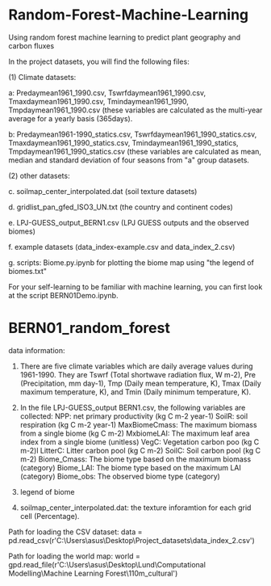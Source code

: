 # Random-Forest-Machine-Learning
Using random forest machine learning to predict plant geography and carbon fluxes

In the project datasets, you will find the following files:

(1) Climate datasets:

a: Predaymean1961_1990.csv, Tswrfdaymean1961_1990.csv, Tmaxdaymean1961_1990.csv, Tmindaymean1961_1990, Tmpdaymean1961_1990.csv (these variables are calculated as the multi-year average for a yearly basis (365days). 

b: Predaymean1961-1990_statics.csv,  Tswrfdaymean1961_1990_statics.csv, Tmaxdaymean1961_1990_statics.csv, Tmindaymean1961_1990_statics, Tmpdaymean1961_1990_statics.csv (these variables are calculated as mean, median and standard deviation of four seasons from "a" group datasets.  

(2) other datasets:

c. soilmap_center_interpolated.dat (soil texture datasets)

d. gridlist_pan_gfed_ISO3_UN.txt  (the country and continent codes)

e. LPJ-GUESS_output_BERN1.csv (LPJ GUESS outputs and the observed biomes)

f. example datasets (data_index-example.csv and data_index_2.csv)

g. scripts: Biome.py.ipynb for plotting the biome map using "the legend of biomes.txt" 

For your self-learning to be familiar with machine learning, you can first look at the script BERN01Demo.ipynb. 


# BERN01_random_forest
data information:
1. There are five climate variables which are daily average values during 1961-1990. They are Tswrf (Total shortwave radiation flux, W m-2), Pre (Precipitation, mm day-1), Tmp (Daily mean temperature, K), 
Tmax (Daily maximum temperature, K), and Tmin (Daily minimum temperature, K). 

2. In the file LPJ-GUESS_output BERN1.csv, the following variables are collected:
NPP: net primary productivity (kg C m-2 year-1)
SoilR: soil respiration (kg C m-2 year-1)
MaxBiomeCmass: The maximum biomass from a single biome (kg C m-2)
MxbiomeLAI: The maximum leaf area index from a single biome (unitless)
VegC: Vegetation carbon poo (kg C m-2)l
LitterC: Litter carbon pool (kg C m-2)
SoilC: Soil carbon pool (kg C m-2)
Biome_Cmass: The biome type based on the maximum biomass (category)
Biome_LAI: The biome type based on the maximum LAI (category)
Biome_obs: The observed biome type (category)

3. legend of biome

4. soilmap_center_interpolated.dat: the texture inforamtion for each grid cell (Percentage).

Path for loading the CSV dataset:
data = pd.read_csv(r'C:\Users\asus\Desktop\Project_datasets\data_index_2.csv')

Path for loading the world map:
world = gpd.read_file(r'C:\Users\asus\Desktop\Lund\Computational Modelling\Machine Learning Forest\110m_cultural')
